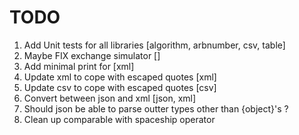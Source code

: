 # TODO

1) Add Unit tests for all libraries				[algorithm, arbnumber, csv, table]
2) Maybe FIX exchange simulator					[]
3) Add minimal print for						[xml]
4) Update xml to cope with escaped quotes		[xml]
5) Update csv to cope with escaped quotes		[csv]
6) Convert between json and xml					[json, xml]
7) Should json be able to parse outter types other than {object}'s ?
8) Clean up comparable with spaceship operator

